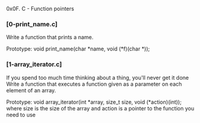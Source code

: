 0x0F. C - Function pointers

### [0-print_name.c]
Write a function that prints a name.

Prototype: void print_name(char *name, void (*f)(char *));

### [1-array_iterator.c]
 If you spend too much time thinking about a thing, you'll never get it done
Write a function that executes a function given as a parameter on each element of an array.

Prototype: void array_iterator(int *array, size_t size, void (*action)(int));
where size is the size of the array
and action is a pointer to the function you need to use

